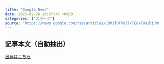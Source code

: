 ```yaml
---
title: "Google News"
date: 2025-09-28 20:57:47 +0900
categories: ["スポーツ"]
source: "https://news.google.com/rss/articles/CBMif0FVX3lxTE8xTU91bjJmLWZzalZLT3dZemRBLTNkS0d1SzFjVWoteDBpSkFyTlJjNDNyREhhVTZhaUVTeU5UQ2Vqc1JmUmo0aUJLemNORGo4TVNDNUllTi1wV1hQZjVGM0VRSU0wWnJHOWxueHJoeEhuVVhXSm52YS0xcnBLdXc?oc=5"
---
```


## 記事本文（自動抽出）
<body class="y0K44d EA71Tc" id="readabilityBody"></body>

[出典はこちら](https://news.google.com/rss/articles/CBMif0FVX3lxTE8xTU91bjJmLWZzalZLT3dZemRBLTNkS0d1SzFjVWoteDBpSkFyTlJjNDNyREhhVTZhaUVTeU5UQ2Vqc1JmUmo0aUJLemNORGo4TVNDNUllTi1wV1hQZjVGM0VRSU0wWnJHOWxueHJoeEhuVVhXSm52YS0xcnBLdXc?oc=5)
